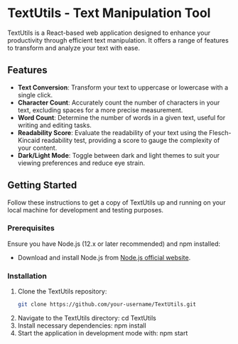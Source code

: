 # TextUtils - Text Manipulation Tool

TextUtils is a React-based web application designed to enhance your productivity through efficient text manipulation. It offers a range of features to transform and analyze your text with ease.

## Features

- **Text Conversion**: Transform your text to uppercase or lowercase with a single click.
- **Character Count**: Accurately count the number of characters in your text, excluding spaces for a more precise measurement.
- **Word Count**: Determine the number of words in a given text, useful for writing and editing tasks.
- **Readability Score**: Evaluate the readability of your text using the Flesch-Kincaid readability test, providing a score to gauge the complexity of your content.
- **Dark/Light Mode**: Toggle between dark and light themes to suit your viewing preferences and reduce eye strain.

## Getting Started

Follow these instructions to get a copy of TextUtils up and running on your local machine for development and testing purposes.

### Prerequisites

Ensure you have Node.js (12.x or later recommended) and npm installed:
- Download and install Node.js from [Node.js official website](https://nodejs.org/).

### Installation

1. Clone the TextUtils repository:
   ```bash
   git clone https://github.com/your-username/TextUtils.git
2. Navigate to the TextUtils directory:
    cd TextUtils
3. Install necessary dependencies:
    npm install
4. Start the application in development mode with:
    npm start


